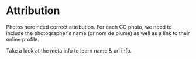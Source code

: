 # Attribution

Photos here need correct attribution. For each CC photo, we need to include the photographer's name (or nom de plume) as well as a link to their online profile.

Take a look at the meta info to learn name & url info.